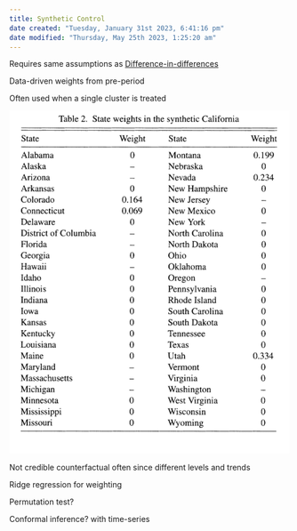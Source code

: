 ```yaml
---
title: Synthetic Control
date created: "Tuesday, January 31st 2023, 6:41:16 pm"
date modified: "Thursday, May 25th 2023, 1:25:20 am"
---
```


Requires same assumptions as [Difference-in-differences](Difference-in-differences.md)

Data-driven weights from pre-period

Often used when a single cluster is treated

![Screenshot 2023-01-31 at 6.42.36 PM.png](Image%20Bank/Screenshot%202023-01-31%20at%206.42.36%20PM.png)

Not credible counterfactual often since different levels and trends

Ridge regression for weighting

Permutation test?

Conformal inference? with time-series
